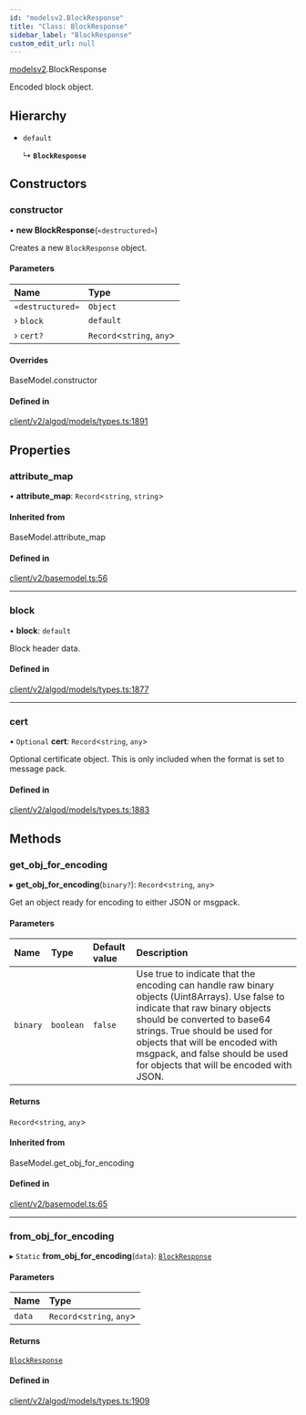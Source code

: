 ```yaml
---
id: "modelsv2.BlockResponse"
title: "Class: BlockResponse"
sidebar_label: "BlockResponse"
custom_edit_url: null
---
```


[modelsv2](../namespaces/modelsv2.md).BlockResponse

Encoded block object.

## Hierarchy

- `default`

  ↳ **`BlockResponse`**

## Constructors

### constructor

• **new BlockResponse**(`«destructured»`)

Creates a new `BlockResponse` object.

#### Parameters

| Name | Type |
| :------ | :------ |
| `«destructured»` | `Object` |
| › `block` | `default` |
| › `cert?` | `Record`<`string`, `any`\> |

#### Overrides

BaseModel.constructor

#### Defined in

[client/v2/algod/models/types.ts:1891](https://github.com/joe-p/js-algorand-sdk/blob/6a3021f/src/client/v2/algod/models/types.ts#L1891)

## Properties

### attribute\_map

• **attribute\_map**: `Record`<`string`, `string`\>

#### Inherited from

BaseModel.attribute\_map

#### Defined in

[client/v2/basemodel.ts:56](https://github.com/joe-p/js-algorand-sdk/blob/6a3021f/src/client/v2/basemodel.ts#L56)

___

### block

• **block**: `default`

Block header data.

#### Defined in

[client/v2/algod/models/types.ts:1877](https://github.com/joe-p/js-algorand-sdk/blob/6a3021f/src/client/v2/algod/models/types.ts#L1877)

___

### cert

• `Optional` **cert**: `Record`<`string`, `any`\>

Optional certificate object. This is only included when the format is set to
message pack.

#### Defined in

[client/v2/algod/models/types.ts:1883](https://github.com/joe-p/js-algorand-sdk/blob/6a3021f/src/client/v2/algod/models/types.ts#L1883)

## Methods

### get\_obj\_for\_encoding

▸ **get_obj_for_encoding**(`binary?`): `Record`<`string`, `any`\>

Get an object ready for encoding to either JSON or msgpack.

#### Parameters

| Name | Type | Default value | Description |
| :------ | :------ | :------ | :------ |
| `binary` | `boolean` | `false` | Use true to indicate that the encoding can handle raw binary objects (Uint8Arrays). Use false to indicate that raw binary objects should be converted to base64 strings. True should be used for objects that will be encoded with msgpack, and false should be used for objects that will be encoded with JSON. |

#### Returns

`Record`<`string`, `any`\>

#### Inherited from

BaseModel.get\_obj\_for\_encoding

#### Defined in

[client/v2/basemodel.ts:65](https://github.com/joe-p/js-algorand-sdk/blob/6a3021f/src/client/v2/basemodel.ts#L65)

___

### from\_obj\_for\_encoding

▸ `Static` **from_obj_for_encoding**(`data`): [`BlockResponse`](modelsv2.BlockResponse.md)

#### Parameters

| Name | Type |
| :------ | :------ |
| `data` | `Record`<`string`, `any`\> |

#### Returns

[`BlockResponse`](modelsv2.BlockResponse.md)

#### Defined in

[client/v2/algod/models/types.ts:1909](https://github.com/joe-p/js-algorand-sdk/blob/6a3021f/src/client/v2/algod/models/types.ts#L1909)
